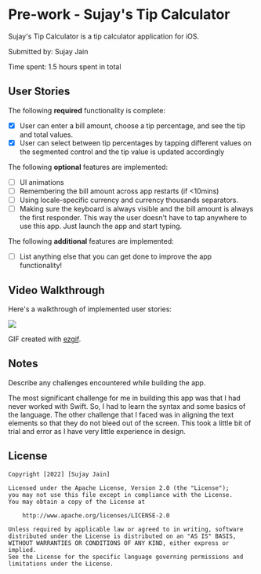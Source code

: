 # Pre-work - Sujay's Tip Calculator

Sujay's Tip Calculator is a tip calculator application for iOS.

Submitted by: Sujay Jain

Time spent: 1.5 hours spent in total

## User Stories

The following **required** functionality is complete:

* [x] User can enter a bill amount, choose a tip percentage, and see the tip and total values.
* [x] User can select between tip percentages by tapping different values on the segmented control and the tip value is updated accordingly

The following **optional** features are implemented:

* [ ] UI animations
* [ ] Remembering the bill amount across app restarts (if <10mins)
* [ ] Using locale-specific currency and currency thousands separators.
* [ ] Making sure the keyboard is always visible and the bill amount is always the first responder. This way the user doesn't have to tap anywhere to use this app. Just launch the app and start typing.

The following **additional** features are implemented:

- [ ] List anything else that you can get done to improve the app functionality!

## Video Walkthrough

Here's a walkthrough of implemented user stories:

![](https://i.imgur.com/L0zlGKR.gif)


GIF created with [ezgif](https://ezgif.com/).

## Notes

Describe any challenges encountered while building the app.

The most significant challenge for me in building this app was that I had never worked with Swift. So, I had to learn the syntax and some basics of the language. The other challenge that I faced was in aligning the text elements so that they do not bleed out of the screen. This took a little bit of trial and error as I have very little experience in design. 

## License

    Copyright [2022] [Sujay Jain]

    Licensed under the Apache License, Version 2.0 (the "License");
    you may not use this file except in compliance with the License.
    You may obtain a copy of the License at

        http://www.apache.org/licenses/LICENSE-2.0

    Unless required by applicable law or agreed to in writing, software
    distributed under the License is distributed on an "AS IS" BASIS,
    WITHOUT WARRANTIES OR CONDITIONS OF ANY KIND, either express or implied.
    See the License for the specific language governing permissions and
    limitations under the License.
